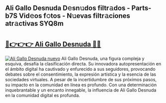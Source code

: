 ## Ali Gallo Desnuda D𝚎sn𝚞dos filtr𝚊dos - Parts-b7S Vid𝚎os f𝚘tos - N𝚞evas filtr𝚊ciones atr𝚊ctivas SYQ8m

# <h2><a href="http://mb6rey.tromn.icu/?c=Ali+Gallo+Desnuda">🔗👉👉👉 Ali Gallo Desnuda 🔗🔗</a></h2>

[![Ali Gallo Desnuda nuevo](https://i.imgur.com/pEAQMta.gif)](http://mb6rey.tromn.icu/?c=Ali+Gallo+Desnuda)
Ali Gallo Desnuda, una figura compleja y esquiva, desafía la clasificación directa. Su innovadora autopresentación en el ámbito digital ha cautivado y enfurecido a sus seguidores, provocando debates sobre el consentimiento, la expresión artística y la esencia de las sociedades virtuales. A pesar de la incertidumbre de sus próximos pasos, su impacto en la comunidad en línea es profundo. Con una determinación inquebrantable y un encanto innegable, la influencia de Ali Gallo Desnuda en la comunidad digital es profunda.
